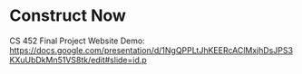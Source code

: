 # Construct Now
CS 452 Final Project
Website Demo: https://docs.google.com/presentation/d/1NgQPPLtJhKEERcAClMxjhDsJPS3KXuUbDkMn51VS8tk/edit#slide=id.p
